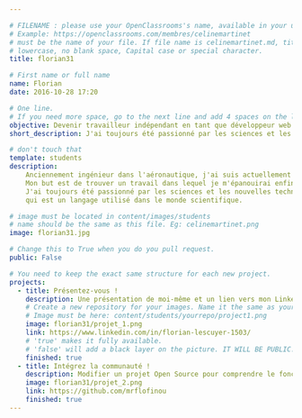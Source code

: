 ```yaml
---

# FILENAME : please use your OpenClassrooms's name, available in your url.
# Example: https://openclassrooms.com/membres/celinemartinet
# must be the name of your file. If file name is celinemartinet.md, title is celinemartinet.
# lowercase, no blank space, Capital case or special character.
title: florian31

# First name or full name
name: Florian
date: 2016-10-28 17:20

# One line.
# If you need more space, go to the next line and add 4 spaces on the left, as in 'description'.
objective: Devenir travailleur indépendant en tant que développeur web.
short_description: J'ai toujours été passionné par les sciences et les nouvelles technologies.

# don't touch that
template: students
description:
    Anciennement ingénieur dans l'aéronautique, j'ai suis actuellement en reconversion professionnelle pour devenir développeur python.
    Mon but est de trouver un travail dans lequel je m'épanouirai enfin.
    J'ai toujours été passionné par les sciences et les nouvelles technologies. C'est aussi une raison pour laquelle j'ai choisie python,
    qui est un langage utilisé dans le monde scientifique.

# image must be located in content/images/students
# name should be the same as this file. Eg: celinemartinet.png
image: florian31.jpg

# Change this to True when you do you pull request.
public: False

# You need to keep the exact same structure for each new project.
projects:
  - title: Présentez-vous !
    description: Une présentation de moi-même et un lien vers mon LinkedIn.
    # Create a new repository for your images. Name it the same as your nickname and profile picture.
    # Image must be here: content/students/yourrepo/project1.png
    image: florian31/projet_1.png
    link: https://www.linkedin.com/in/florian-lescuyer-1503/
    # 'true' makes it fully available.
    # 'false' will add a black layer on the picture. IT WILL BE PUBLIC!
    finished: true
  - title: Intégrez la communauté !
    description: Modifier un projet Open Source pour comprendre le fonctionnement de Git, de Github et des pull requests. 
    image: florian31/projet_2.png
    link: https://github.com/mrflofinou
    finished: true
---
```

